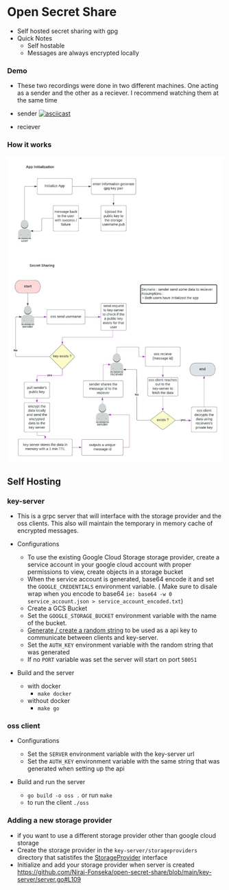 # Open Secret Share 

- Self hosted secret sharing with gpg
- Quick Notes
    - Self hostable 
    - Messages are always encrypted locally


### Demo 
- These two recordings were done in two different machines. One acting as a sender and the other as a reciever. I recommend watching them at the same time
- sender
[![asciicast](https://asciinema.org/a/I00W8DlDuSyAO8InKItwD8Bbh.svg)](https://asciinema.org/a/I00W8DlDuSyAO8InKItwD8Bbh)

- reciever 
<script id="asciicast-I00W8DlDuSyAO8InKItwD8Bbh" src="https://asciinema.org/a/I00W8DlDuSyAO8InKItwD8Bbh.js" async></script>

### How it works

![arch diagram](./docs/OSS.jpeg)


## Self Hosting

### key-server 

- This is a grpc server that will interface with the storage provider and the oss clients. This also will maintain the temporary in memory cache of encrypted messages.

- Configurations
    - To use the existing Google Cloud Storage storage provider, create a service account in your google cloud account with proper permissions to view, create objects in a storage bucket
    - When the service account is generated, base64 encode it and set the `GOOGLE_CREDENTIALS` environment variable. ( Make sure to disale wrap when you encode to base64 `ie: base64 -w 0 service_account.json > service_account_encoded.txt`)
    - Create a GCS Bucket
    - Set the `GOOGLE_STORAGE_BUCKET` environment variable with the name of the bucket.
    - [Generate / create a random string](https://generate-random.org/api-key-generator) to be used as a api key to communicate between clients and key-server.
    - Set the `AUTH_KEY` environment variable with the random string that was generated 
    - If no `PORT` variable was set the server will start on port `50051`

- Build and the server
    - with docker 
        - `make docker`
    - without docker 
        - `make go`

### oss client
- Configurations
    - Set the `SERVER` environment variable with the key-server url
    - Set the `AUTH_KEY` environment variable with the same string that was generated when setting up the api

- Build and run the server 
    - `go build -o oss .` or run `make`
    -  to run the client `./oss` 

### Adding a new storage provider 

- if you want to use a different storage provider other than google cloud storage
- Create the storage provider in the `key-server/storageproviders` directory that satistifes the [StorageProvider](https://github.com/Niraj-Fonseka/open-secret-share/blob/main/key-server/storageproviders/storage.go#L3) interface
- Initialize and add your storage provider when server is created https://github.com/Niraj-Fonseka/open-secret-share/blob/main/key-server/server.go#L109

